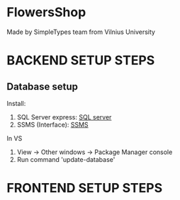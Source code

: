 # FlowersShop

Made by SimpleTypes team from Vilnius University

# BACKEND SETUP STEPS

## Database setup
 Install:
  1. SQL Server express: [SQL server](https://www.microsoft.com/en-us/sql-server/sql-server-downloads)
  2. SSMS (Interface): [SSMS](https://docs.microsoft.com/en-us/sql/ssms/download-sql-server-management-studio-ssms?view=sql-server-ver15)
 
 In VS
  1. View -> Other windows -> Package Manager console
  2. Run command 'update-database'

# FRONTEND SETUP STEPS